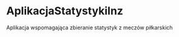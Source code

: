 AplikacjaStatystykiInz
======================

Aplikacja wspomagająca zbieranie statystyk z meczów piłkarskich
